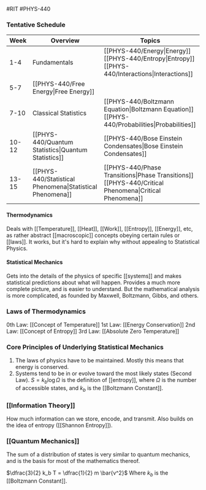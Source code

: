 #RIT #PHYS-440
### Tentative Schedule

Week | Overview | Topics
------ | ------ | -------
1-4 | Fundamentals | [[PHYS-440/Energy\|Energy]]<br>[[PHYS-440/Entropy\|Entropy]]<br>[[PHYS-440/Interactions\|Interactions]]
5-7 | [[PHYS-440/Free Energy\|Free Energy]] | 
7-10 | Classical Statistics | [[PHYS-440/Boltzmann Equation\|Boltzmann Equation]]<br>[[PHYS-440/Probabilities\|Probabilities]]
10-12 | [[PHYS-440/Quantum Statistics\|Quantum Statistics]] | [[PHYS-440/Bose Einstein Condensates\|Bose Einstein Condensates]]
13-15 | [[PHYS-440/Statistical Phenomena\|Statistical Phenomena]] | [[PHYS-440/Phase Transitions\|Phase Transitions]]<br>[[PHYS-440/Critical Phenomena\|Critical Phenomena]]

#### Thermodynamics
Deals with [[Temperature]], [[Heat]], [[Work]], [[Entropy]], [[Energy]], etc, as rather abstract [[macroscopic]] concepts obeying certain rules or [[laws]].
It works, but it's hard to explain why without appealing to Statistical Physics.
#### Statistical Mechanics
Gets into the details of the physics of specific [[systems]] and makes statistical predictions about what will happen.
Provides a much more complete picture, and is easier to understand.
But the mathematical analysis is more complicated, as founded by Maxwell, Boltzmann, Gibbs, and others.
### Laws of Thermodynamics
0th Law: [[Concept of Temperature]]
1st Law: [[Energy Conservation]]
2nd Law: [[Concept of Entropy]]
3rd Law: [[Absolute Zero Temperature]]
### Core Principles of Underlying Statistical Mechanics
1. The laws of physics have to be maintained. Mostly this means that energy is conserved.
2. Systems tend to be in or evolve toward the most likely states (Second Law).
$S = k_b \log{\Omega}$ is the definition of [[entropy]], where $\Omega$ is the number of accessible states, and $k_b$ is the [[Boltzmann Constant]].
### [[Information Theory]]
How much information can we store, encode, and transmit.
Also builds on the idea of entropy ([[Shannon Entropy]]).
### [[Quantum Mechanics]]
The sum of a distribution of states is very similar to quantum mechanics, and is the basis for most of the mathematics thereof.



$\dfrac{3}{2} k_b T = \dfrac{1}{2} m \bar{v^2}$
Where $k_b$ is the [[Boltzmann Constant]].